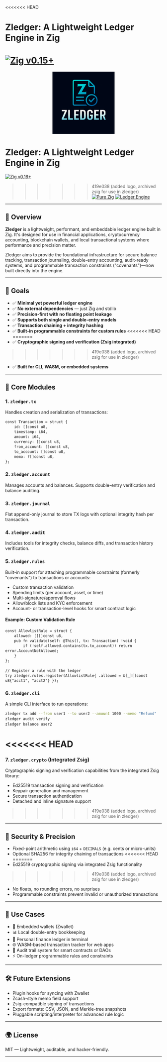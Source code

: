 <<<<<<< HEAD
# Zledger: A Lightweight Ledger Engine in Zig

[![Zig v0.15+](https://img.shields.io/badge/zig-0.15+-f7a41d?logo=zig\&logoColor=white)](https://ziglang.org/)
=======
<div align="center">
  <img src="assets/icons/zledger.png" alt="Zledger Logo" width="200">
</div>

# Zledger: A Lightweight Ledger Engine in Zig

[![Zig v0.16+](https://img.shields.io/badge/zig-0.16.0-dev+-f7a41d?logo=zig\&logoColor=yellow)](https://ziglang.org/)
>>>>>>> 419e038 (added logo, archived zsig for use in zledger)
[![Pure Zig](https://img.shields.io/badge/pure-zig-success)]()
[![Ledger Engine](https://img.shields.io/badge/type-ledger-blue)]()

---

## 📌 Overview

**Zledger** is a lightweight, performant, and embeddable ledger engine built in Zig. It's designed for use in financial applications, cryptocurrency accounting, blockchain wallets, and local transactional systems where performance and precision matter.

Zledger aims to provide the foundational infrastructure for secure balance tracking, transaction journaling, double-entry accounting, audit-ready systems, and programmable transaction constraints ("covenants")—now built directly into the engine.

---

## 🎯 Goals

* ✅ **Minimal yet powerful ledger engine**
* ✅ **No external dependencies** — just Zig and stdlib
* ✅ **Precision-first with no floating point leakage**
* ✅ **Supports both single and double-entry models**
* ✅ **Transaction chaining + integrity hashing**
* ✅ **Built-in programmable constraints for custom rules**
<<<<<<< HEAD
=======
* ✅ **Cryptographic signing and verification (Zsig integrated)**
>>>>>>> 419e038 (added logo, archived zsig for use in zledger)
* ✅ **Built for CLI, WASM, or embedded systems**

---

## 🧱 Core Modules

### 1. `zledger.tx`

Handles creation and serialization of transactions:

```zig
const Transaction = struct {
    id: []const u8,
    timestamp: i64,
    amount: i64,
    currency: []const u8,
    from_account: []const u8,
    to_account: []const u8,
    memo: ?[]const u8,
};
```

### 2. `zledger.account`

Manages accounts and balances. Supports double-entry verification and balance auditing.

### 3. `zledger.journal`

Flat append-only journal to store TX logs with optional integrity hash per transaction.

### 4. `zledger.audit`

Includes tools for integrity checks, balance diffs, and transaction history verification.

### 5. `zledger.rules`

Built-in support for attaching programmable constraints (formerly "covenants") to transactions or accounts:

* Custom transaction validation
* Spending limits (per account, asset, or time)
* Multi-signature/approval flows
* Allow/block lists and KYC enforcement
* Account- or transaction-level hooks for smart contract logic

#### Example: Custom Validation Rule

```zig
const AllowlistRule = struct {
    allowed: [][]const u8,
    pub fn validate(self: @This(), tx: Transaction) !void {
        if (!self.allowed.contains(tx.to_account)) return error.AccountNotAllowed;
    }
};

// Register a rule with the ledger
try zledger.rules.register(AllowlistRule{ .allowed = &[_][]const u8{"acct1", "acct2"} });
```

### 6. `zledger.cli`

A simple CLI interface to run operations:

```sh
zledger tx add --from user1 --to user2 --amount 1000 --memo "Refund"
zledger audit verify
zledger balance user2
```

<<<<<<< HEAD
=======
### 7. `zledger.crypto` (Integrated Zsig)

Cryptographic signing and verification capabilities from the integrated Zsig library:

* Ed25519 transaction signing and verification
* Keypair generation and management
* Secure transaction authentication
* Detached and inline signature support

>>>>>>> 419e038 (added logo, archived zsig for use in zledger)
---

## 🔐 Security & Precision

* Fixed-point arithmetic using `i64` + `DECIMALS` (e.g. cents or micro-units)
* Optional SHA256 for integrity chaining of transactions
<<<<<<< HEAD
=======
* Ed25519 cryptographic signing via integrated Zsig functionality
>>>>>>> 419e038 (added logo, archived zsig for use in zledger)
* No floats, no rounding errors, no surprises
* Programmable constraints prevent invalid or unauthorized transactions

---

## 🧠 Use Cases

* 💸 Embedded wallets (Zwallet)
* 📊 Local double-entry bookkeeping
* 🔐 Personal finance ledger in terminal
* 🌐 WASM-based transaction tracker for web apps
* 🧾 Audit trail system for smart contracts or DAOs
* ⚡ On-ledger programmable rules and constraints

---

## 🛠 Future Extensions

* Plugin hooks for syncing with Zwallet
* Zcash-style memo field support
* Zsig-compatible signing of transactions
* Export formats: CSV, JSON, and Merkle-tree snapshots
* Pluggable scripting/interpreter for advanced rule logic

---

## 🌍 License

MIT — Lightweight, auditable, and hacker-friendly.

---

